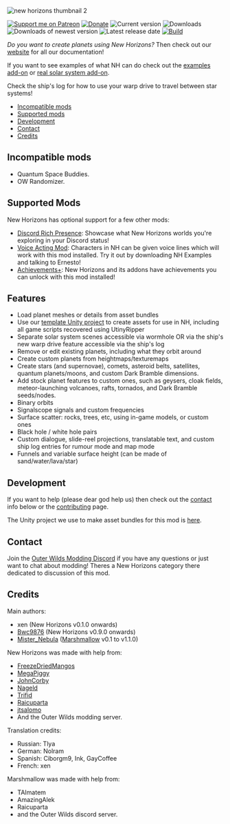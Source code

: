 ![new horizons thumbnail 2](https://user-images.githubusercontent.com/22628069/154112130-b777f618-245f-44c9-9408-e11141fc5fde.png)


[![Support me on Patreon](https://img.shields.io/endpoint.svg?url=https%3A%2F%2Fshieldsio-patreon.vercel.app%2Fapi%3Fusername%3Downh%26type%3Dpatrons&style=flat)](https://patreon.com/ownh)
[![Donate](https://img.shields.io/badge/Donate-PayPal-blue.svg)](https://www.paypal.com/paypalme/xen42)
![Current version](https://img.shields.io/github/manifest-json/v/xen-42/outer-wilds-new-horizons?color=gree&filename=NewHorizons%2Fmanifest.json)
![Downloads](https://img.shields.io/github/downloads/xen-42/outer-wilds-new-horizons/total)
![Downloads of newest version](https://img.shields.io/github/downloads/xen-42/outer-wilds-new-horizons/latest/total)
![Latest release date](https://img.shields.io/github/release-date/xen-42/outer-wilds-new-horizons)
[![Build](https://github.com/xen-42/outer-wilds-new-horizons/actions/workflows/build.yaml/badge.svg)](https://github.com/xen-42/outer-wilds-new-horizons/actions/workflows/build.yaml)

*Do you want to create planets using New Horizons?* Then check out our [website](https://nh.outerwildsmods.com/) for all our documentation!

If you want to see examples of what NH can do check out the [examples add-on](https://github.com/xen-42/ow-new-horizons-examples) or [real solar system add-on](https://github.com/xen-42/outer-wilds-real-solar-system).

Check the ship's log for how to use your warp drive to travel between star systems!

<!-- TOC -->

- [Incompatible mods](#incompatible-mods)
- [Supported mods](#supported-mods)
- [Development](#development)
- [Contact](#contact)
- [Credits](#credits)

<!-- /TOC -->

## Incompatible mods
- Quantum Space Buddies.
- OW Randomizer.

## Supported Mods
New Horizons has optional support for a few other mods:
- [Discord Rich Presence](https://outerwildsmods.com/mods/discordrichpresence/): Showcase what New Horizons worlds you're exploring in your Discord status!
- [Voice Acting Mod](https://outerwildsmods.com/mods/voiceactingmod/): Characters in NH can be given voice lines which will work with this mod installed. Try it out by downloading NH Examples and talking to Ernesto!
- [Achievements+](https://outerwildsmods.com/mods/achievements/): New Horizons and its addons have achievements you can unlock with this mod installed!

## Features
- Load planet meshes or details from asset bundles 
- Use our [template Unity project](https://github.com/xen-42/outer-wilds-unity-template) to create assets for use in NH, including all game scripts recovered using UtinyRipper
- Separate solar system scenes accessible via wormhole OR via the ship's new warp drive feature accessible via the ship's log
- Remove or edit existing planets, including what they orbit around
- Create custom planets from heightmaps/texturemaps
- Create stars (and supernovae), comets, asteroid belts, satellites, quantum planets/moons, and custom Dark Bramble dimensions.
- Add stock planet features to custom ones, such as geysers, cloak fields, meteor-launching volcanoes, rafts, tornados, and Dark Bramble seeds/nodes.
- Binary orbits
- Signalscope signals and custom frequencies
- Surface scatter: rocks, trees, etc, using in-game models, or custom ones 
- Black hole / white hole pairs 
- Custom dialogue, slide-reel projections, translatable text, and custom ship log entries for rumour mode and map mode
- Funnels and variable surface height (can be made of sand/water/lava/star)

## Development
If you want to help (please dear god help us) then check out the [contact](#contact) info below or the [contributing](https://github.com/xen-42/outer-wilds-new-horizons/blob/master/CONTRIBUTING.md) page.

The Unity project we use to make asset bundles for this mod is [here](https://github.com/xen-42/new-horizons-unity).

## Contact
Join the [Outer Wilds Modding Discord](https://discord.gg/MvbCbBz6Q6) if you have any questions or just want to chat about modding! Theres a New Horizons category there dedicated to discussion of this mod.

## Credits
Main authors:
- xen (New Horizons v0.1.0 onwards)
- [Bwc9876](https://github.com/Bwc9876) (New Horizons v0.9.0 onwards)
- [Mister_Nebula](https://github.com/misternebula) ([Marshmallow](https://github.com/misternebula/Marshmallow) v0.1 to v1.1.0)

New Horizons was made with help from:
- [FreezeDriedMangos](https://github.com/FreezeDriedMangos)
- [MegaPiggy](https://github.com/MegaPiggy)
- [JohnCorby](https://github.com/JohnCorby) 
- [Nageld](https://github.com/Nageld)
- [Trifid](https://github.com/TerrificTrifid)
- [Raicuparta](https://github.com/Raicuparta)
- [jtsalomo](https://github.com/jtsalomo)
- And the Outer Wilds modding server.

Translation credits:
- Russian: Tlya
- German: Nolram
- Spanish: Ciborgm9, Ink, GayCoffee
- French: xen

Marshmallow was made with help from:
- TAImatem
- AmazingAlek
- Raicuparta
- and the Outer Wilds discord server.
